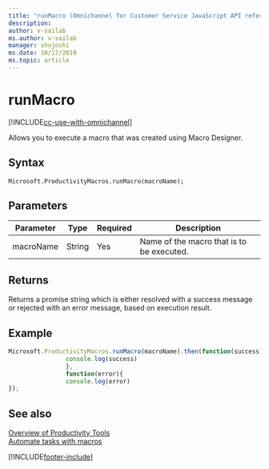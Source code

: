 ```yaml
---
title: "runMacro (Omnichannel for Customer Service JavaScript API reference)| MicrosoftDocs"
description: 
author: v-sailab
ms.author: v-sailab
manager: shujoshi
ms.date: 10/17/2019
ms.topic: article
---
```

# runMacro

[!INCLUDE[cc-use-with-omnichannel](../../../../includes/cc-use-with-omnichannel.md)]

Allows you to execute a macro that was created using Macro Designer.

## Syntax

`Microsoft.ProductivityMacros.runMacro(macroName);`

## Parameters

| Parameter | Type | Required | Description |
| ---- | ---- | ---- | ---- |
| macroName | String | Yes | Name of the macro that is to be executed.  |

## Returns

Returns a promise string which is either resolved with a success message or rejected with an error message, based on execution result.

## Example

```javascript
Microsoft.ProductivityMacros.runMacro(macroName).then(function(success){
                console.log(success)
                },
                function(error){
                console.log(error)
});
```

## See also

[Overview of Productivity Tools](../../../productivity-tools.md)<br />
[Automate tasks with macros](../../../../app-profile-manager/macros.md)


[!INCLUDE[footer-include](../../../../includes/footer-banner.md)]